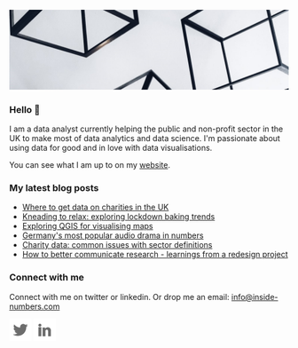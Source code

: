 ![alt text](https://github.com/Lisa-Ho/Lisa-Ho/blob/main/background-image2.jpg)

### Hello 👋

I am a data analyst currently helping the public and non-profit sector in the UK to make most of data analytics and data science. I'm passionate about using data for good and in love with data visualisations. 

You can see what I am up to on my [website](www.inside-numbers.com).

### My latest blog posts

- [Where to get data on charities in the UK](https://inside-numbers.com/where-to-get-data-on-charities-in-the-uk)
- [Kneading to relax: exploring lockdown baking trends](https://inside-numbers.com/kneading-to-relax-exploring-lockdown-baking-trends)
- [Exploring QGIS for visualising maps](https://inside-numbers.com/exploring-qgis-for-visualising-maps)
- [Germany's most popular audio drama in numbers](https://inside-numbers.com/germanys-most-popular-audio-drama-in-numbers)
- [Charity data: common issues with sector definitions](https://inside-numbers.com/charity-data-common-issues-with-sector-definitions)
- [How to better communicate research - learnings from a redesign project](https://inside-numbers.com/how-to-better-communicate-research-learnings-from-a-redesign-project)

### Connect with me 

Connect with me on twitter or linkedin. Or drop me an email: info@inside-numbers.com 

[![alt text][1.1]][1] 
[![alt text][2.1]][2]

[1.1]: https://github.com/Lisa-Ho/Lisa-Ho/blob/main/Github-readme-twitter-icon.png
[1]: https://twitter.com/LisaHornung_

[2.1]: https://github.com/Lisa-Ho/Lisa-Ho/blob/main/Github-readme-linkedin-icon.png 
[2]: https://uk.linkedin.com/in/lisa-hornung-16136783


<!--
**Lisa-Ho/Lisa-Ho** is a ✨ _special_ ✨ repository because its `README.md` (this file) appears on your GitHub profile.

Here are some ideas to get you started:

- 🔭 I’m currently working on ...
- 🌱 I’m currently learning ...
- 👯 I’m looking to collaborate on ...
- 🤔 I’m looking for help with ...
- 💬 Ask me about ...
- 📫 How to reach me: ...
- 😄 Pronouns: ...
- ⚡ Fun fact: ...
-->
